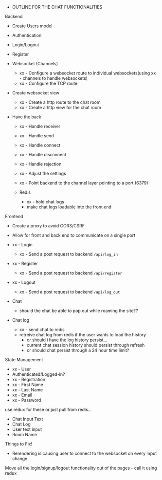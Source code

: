 - OUTLINE FOR THE CHAT FUNCTIONALITIES

Backend

- Create Users model
- Authentication
- Login/Logout
- Register
- Websocket (Channels)
  - xx - Configure a websocket route to individual websockets(using xx - channels to handle websockets)
  - xx - Configure the TCP route
- Create websocket view
  - xx - Create a http route to the chat room
  - xx - Create a http view for the chat room
- Have the back

  - xx - Handle receiver
  - xx - Handle send
  - xx - Handle connect
  - xx - Handle disconnect
  - xx - Handle rejection
  - xx - Adjust the settings
  - xx - Point backend to the channel layer pointing to a port (6379)

  - Redis
    - xx - hold chat logs
    - make chat logs loadable into the front end

Frontend

- Create a proxy to avoid CORS/CSRF
- Allow for front and back end to communicate on a single port
- xx - Login
  - xx - Send a post request to backend `/api/log_in`
- xx - Register
  - xx - Send a post request to backend `/api/register`
- xx - Logout

  - xx - Send a post request to backend `/api/log_out`

- Chat

  - should the chat be able to pop out while roaming the site??

- Chat log
  - xx - send chat to redis
  - retreive chat log from redis if the user wants to load the history
    - or should i have the log history persist...
    - current chat session history should persist through refresh
    - or should chat persist through a 24 hour time limit?

State Management

- xx - User
- Authenticated/Logged-in?
- xx - Registration
- xx - First Name
- xx - Last Name
- xx - Email
- xx - Password

use redux for these or just pull from redis...

- Chat Input Text
- Chat Log
- User text input
- Room Name

Things to Fix!

- Rerendering is causing user to connect to the websocket on every input change

Move all the login/signup/logout functionality out of the pages - call it using redux
